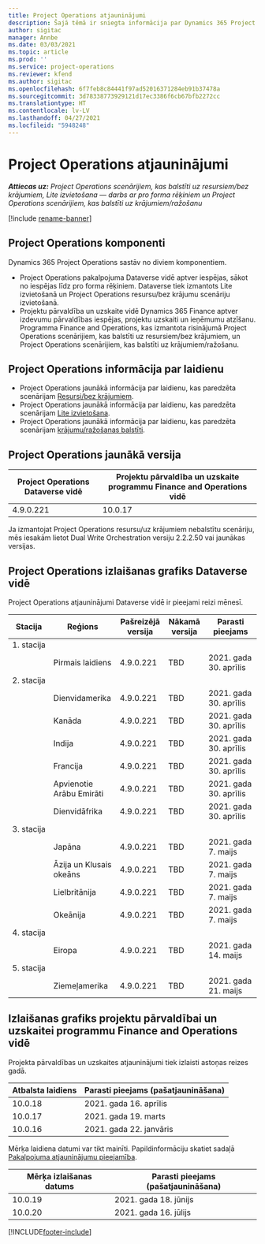 ```yaml
---
title: Project Operations atjauninājumi
description: Šajā tēmā ir sniegta informācija par Dynamics 365 Project Operations izlaistajām versijām.
author: sigitac
manager: Annbe
ms.date: 03/03/2021
ms.topic: article
ms.prod: ''
ms.service: project-operations
ms.reviewer: kfend
ms.author: sigitac
ms.openlocfilehash: 6f7feb8c84441f97ad52016371284eb91b37478a
ms.sourcegitcommit: 3d78338773929121d17ec3386f6cb67bfb2272cc
ms.translationtype: HT
ms.contentlocale: lv-LV
ms.lasthandoff: 04/27/2021
ms.locfileid: "5948248"
---
```

# <a name="project-operations-updates"></a>Project Operations atjauninājumi

_**Attiecas uz:** Project Operations scenārijiem, kas balstīti uz resursiem/bez krājumiem, Lite izvietošana — darbs ar pro forma rēķiniem un Project Operations scenārijiem, kas balstīti uz krājumiem/ražošanu_

[!include [rename-banner](~/includes/cc-data-platform-banner.md)]

## <a name="project-operations-components"></a>Project Operations komponenti

Dynamics 365 Project Operations sastāv no diviem komponentiem.

- Project Operations pakalpojuma Dataverse vidē aptver iespējas, sākot no iespējas līdz pro forma rēķiniem. Dataverse tiek izmantots Lite izvietošanā un Project Operations resursu/bez krājumu scenāriju izvietošanā.
- Projektu pārvaldība un uzskaite vidē Dynamics 365 Finance aptver izdevumu pārvaldības iespējas, projektu uzskaiti un ieņēmumu atzīšanu. Programma Finance and Operations, kas izmantota risinājumā Project Operations scenārijiem, kas balstīti uz resursiem/bez krājumiem, un Project Operations scenārijiem, kas balstīti uz krājumiem/ražošanu.

## <a name="project-operations-release-notes"></a>Project Operations informācija par laidienu
- Project Operations jaunākā informācija par laidienu, kas paredzēta scenārijam [Resursi/bez krājumiem](whats-new-apr-2021-resource-based.md).
- Project Operations jaunākā informācija par laidienu, kas paredzēta scenārijam [Lite izvietošana](../pro/whats-new/whats-new-apr-2021-lite.md).
- Project Operations jaunākā informācija par laidienu, kas paredzēta scenārijam [krājumu/ražošanas balstīti](../prod-pma/whats-new/whats-new-mar-2021-stocked.md).

## <a name="project-operations-latest-version"></a>Project Operations jaunākā versija

| Project Operations Dataverse vidē | Projektu pārvaldība un uzskaite programmu Finance and Operations vidē | 
| --- | --- |
| 4.9.0.221 | 10.0.17 |

Ja izmantojat Project Operations resursu/uz krājumiem nebalstītu scenāriju, mēs iesakām lietot Dual Write Orchestration versiju 2.2.2.50 vai jaunākas versijas.

## <a name="release-schedule-for-project-operations-on-dataverse-environment"></a>Project Operations izlaišanas grafiks Dataverse vidē

Project Operations atjauninājumi Dataverse vidē ir pieejami reizi mēnesī. 

| Stacija   | Reģions        | Pašreizējā versija | Nākamā versija | Parasti pieejams |
|-----------|---------------|-----------------|--------------|---------------------|
| 1. stacija |   &nbsp;      |    &nbsp;       | &nbsp;       |      &nbsp;         |
|   &nbsp;  | Pirmais laidiens |  4.9.0.221       | TBD     | 2021. gada 30. aprīlis           |
| 2. stacija |   &nbsp;      |    &nbsp;       | &nbsp;       |      &nbsp;         |
|   &nbsp;  | Dienvidamerika |  4.9.0.221       | TBD     | 2021. gada 30. aprīlis           |
|    &nbsp; | Kanāda        |  4.9.0.221       | TBD     | 2021. gada 30. aprīlis           |
|   &nbsp;  | Indija         |  4.9.0.221       | TBD     | 2021. gada 30. aprīlis           |
|   &nbsp;  | Francija         |  4.9.0.221       | TBD     | 2021. gada 30. aprīlis           |
|   &nbsp;  | Apvienotie Arābu Emirāti         |  4.9.0.221       | TBD     | 2021. gada 30. aprīlis           |
|   &nbsp;  | Dienvidāfrika         |  4.9.0.221       | TBD     | 2021. gada 30. aprīlis           |
| 3. stacija  |      &nbsp;   |     &nbsp;      |     &nbsp;   |      &nbsp;         |
|   &nbsp;  | Japāna         |  4.9.0.221       | TBD     | 2021. gada 7. maijs           |
|   &nbsp;  | Āzija un Klusais okeāns  |  4.9.0.221       | TBD     | 2021. gada 7. maijs           |
|   &nbsp;  | Lielbritānija |  4.9.0.221       | TBD     | 2021. gada 7. maijs           |
|   &nbsp;  | Okeānija       |  4.9.0.221       | TBD     | 2021. gada 7. maijs           |
| 4. stacija |     &nbsp;    |     &nbsp;      |     &nbsp;   |      &nbsp;         |
|   &nbsp;  | Eiropa        |  4.9.0.221       | TBD     | 2021. gada 14. maijs           |
| 5. stacija |     &nbsp;    |     &nbsp;      |     &nbsp;   |      &nbsp;         |
|   &nbsp;  | Ziemeļamerika |  4.9.0.221       | TBD     | 2021. gada 21. maijs           |

## <a name="release-schedule-for-project-management-and-accounting-in-the-finance-and-operations-apps-environment"></a>Izlaišanas grafiks projektu pārvaldībai un uzskaitei programmu Finance and Operations vidē

Projekta pārvaldības un uzskaites atjauninājumi tiek izlaisti astoņas reizes gadā.

| Atbalsta laidiens | Parasti pieejams (pašatjaunināšana) |
| --- | --- |
| 10.0.18 | 2021. gada 16. aprīlis |
| 10.0.17 | 2021. gada 19. marts |
| 10.0.16 | 2021. gada 22. janvāris |


Mērķa laidiena datumi var tikt mainīti. Papildinformāciju skatiet sadaļā [Pakalpojuma atjauninājumu pieejamība](/dynamics365/fin-ops-core/fin-ops/get-started/public-preview-releases?toc=%2fdynamics365%2ffinance%2ftoc.json).

| Mērķa izlaišanas datums | Parasti pieejams (pašatjaunināšana) |
| --- | --- |
| 10.0.19 | 2021. gada 18. jūnijs |
| 10.0.20 | 2021. gada 16. jūlijs |


[!INCLUDE[footer-include](../includes/footer-banner.md)]